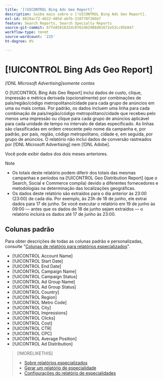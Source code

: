 ```yaml
---
title: '[!UICONTROL Bing Ads Geo Report]'
description: Saiba mais sobre o [!UICONTROL Bing Ads Geo Report].
exl-id: 8829ac72-d622-485d-abfb-310778f266b7
feature: Search Reports, Search Specialty Reports
source-git-commit: 67fe8581832dc0762d62908d01672e53cc95b847
workflow-type: tm+mt
source-wordcount: '225'
ht-degree: 0%

---
```


# [!UICONTROL Bing Ads Geo Report]

*[!DNL Microsoft Advertising]somente contas*

O [!UICONTROL Bing Ads Geo Report] inclui dados de custo, clique, impressão e métrica derivada (opcionalmente) por combinações de país/região/código metropolitano/cidade para cada grupo de anúncios em uma ou mais contas. Por padrão, os dados incluem uma linha para cada combinação de país/região/código metropolitano/cidade que recebeu pelo menos uma impressão ou clique para cada grupo de anúncios aplicável para cada unidade de tempo no intervalo de datas especificado. As linhas são classificadas em ordem crescente pelo nome da campanha e, por padrão, por país, região, código metropolitano, cidade e, em seguida, por grupo de anúncios. O relatório não inclui dados de conversão rastreados por [!DNL Microsoft Advertising] nem [!DNL Adobe].

Você pode exibir dados dos dois meses anteriores.

>[!NOTE]
>
>* Os totais deste relatório podem diferir dos totais das mesmas campanhas e períodos na [!UICONTROL Geo Distribution Report] (que o Search, Social e Commerce compila) devido a diferentes fornecedores e metodologias na determinação das localizações geográficas.
>* Os dados deste relatório são extraídos para o dia anterior às 23:00 (23:00) de cada dia. Por exemplo, às 23h de 18 de junho, ele extrai dados para 17 de junho. Se você executar o relatório em 19 de junho às 09:00 — antes que os dados de 18 de junho sejam extraídos — o relatório incluirá os dados até 17 de junho às 23:00.

## Colunas padrão

Para obter descrições de todas as colunas padrão e personalizadas, consulte &quot;[Colunas de relatório para relatórios especializados](specialty-report-columns.md)&quot;.

* [!UICONTROL Account Name]
* [!UICONTROL Start Date]
* [!UICONTROL End Date]
* [!UICONTROL Campaign Name]
* [!UICONTROL Campaign Status]
* [!UICONTROL Ad Group Name]
* [!UICONTROL Ad Group Status]
* [!UICONTROL Country]
* [!UICONTROL Region]
* [!UICONTROL Metro Code]
* [!UICONTROL City]
* [!UICONTROL Impressions]
* [!UICONTROL Clicks]
* [!UICONTROL Cost]
* [!UICONTROL CTR]
* [!UICONTROL CPC]
* [!UICONTROL Average Position]
* [!UICONTROL Ad Distribution]

>[!MORELIKETHIS]
>
>* [Sobre relatórios especializados](specialty-report-about.md)
>* [Gerar um relatório de especialidade](specialty-report-generate.md)
>* [Configurações do relatório de especialidades](specialty-report-settings.md)

